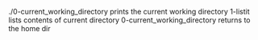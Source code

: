 ./0-current_working_directory prints the current working directory
1-listit lists contents of current directory
0-current_working_directory returns to the home dir
